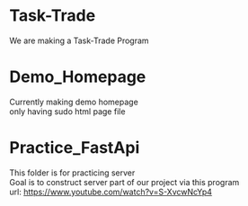 # Task-Trade
We are making a Task-Trade Program

# Demo_Homepage
Currently making demo homepage \
only having sudo html page file

# Practice_FastApi
This folder is for practicing server \
Goal is to construct server part of our project via this program \
url: https://www.youtube.com/watch?v=S-XvcwNcYp4
